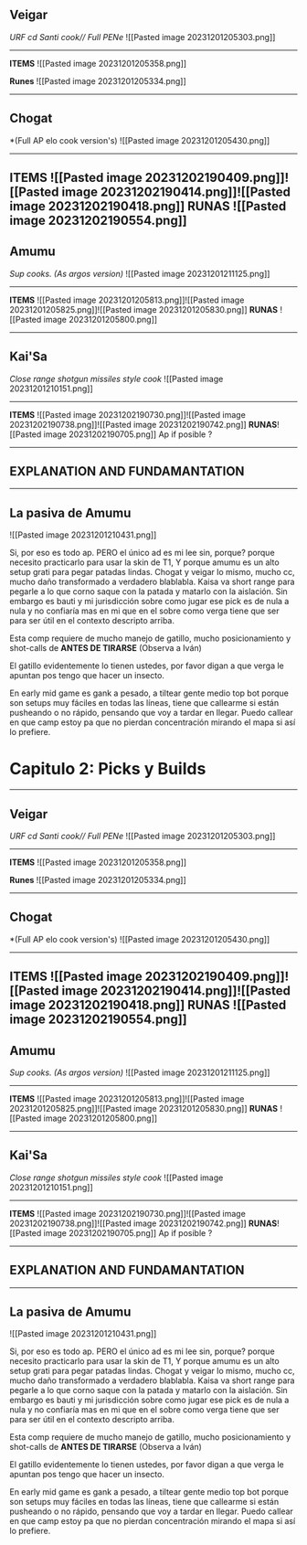 ## Veigar
*URF cd Santi cook// Full PENe*
![[Pasted image 20231201205303.png]]

---
**ITEMS**
![[Pasted image 20231201205358.png]]

**Runes**
![[Pasted image 20231201205334.png]]

---
## Chogat
 *(Full AP elo cook version's)
![[Pasted image 20231201205430.png]]

---
**ITEMS**
![[Pasted image 20231202190409.png]]![[Pasted image 20231202190414.png]]![[Pasted image 20231202190418.png]]
**RUNAS**
![[Pasted image 20231202190554.png]]
---
## Amumu
 *Sup cooks. (As argos version)*
 ![[Pasted image 20231201211125.png]]

---
**ITEMS**
![[Pasted image 20231201205813.png]]![[Pasted image 20231201205825.png]]![[Pasted image 20231201205830.png]]
**RUNAS**
![[Pasted image 20231201205800.png]]

---
## Kai'Sa
 *Close range shotgun missiles style cook*
![[Pasted image 20231201210151.png]]

---
**ITEMS**
![[Pasted image 20231202190730.png]]![[Pasted image 20231202190738.png]]![[Pasted image 20231202190742.png]]
**RUNAS**![[Pasted image 20231202190705.png]]
Ap if posible ?

---
## EXPLANATION AND FUNDAMANTATION
---
## La pasiva de Amumu 
![[Pasted image 20231201210431.png]]

Si, por eso es todo ap. PERO el único ad es mi lee sin, porque? porque necesito practicarlo para usar la skin de T1, Y porque amumu es un alto setup grati para pegar patadas lindas. Chogat y veigar lo mismo, mucho cc, mucho daño transformado a verdadero blablabla.
Kaisa va short range para pegarle a lo que corno saque con la patada y matarlo con la aislación. Sin embargo es bauti y mi jurisdicción sobre como jugar ese pick es de nula a nula y no confiaría mas en mi que en el sobre como verga tiene que ser para ser útil en el contexto descripto arriba.

Esta comp requiere de mucho manejo de gatillo, mucho posicionamiento y shot-calls de **ANTES DE TIRARSE** (Observa a Iván)

El gatillo evidentemente lo tienen ustedes, por favor digan a que verga le apuntan pos tengo que hacer un insecto.

En early mid game es gank a pesado, a tiltear gente medio top bot porque son setups muy fáciles en todas las líneas, tiene que callearme si están pusheando o no rápido, pensando que voy a tardar en llegar. Puedo callear en que camp estoy pa que no pierdan concentración mirando el mapa si así lo prefiere.

# Capitulo 2: Picks y Builds
---
## Veigar
*URF cd Santi cook// Full PENe*
![[Pasted image 20231201205303.png]]

---
**ITEMS**
![[Pasted image 20231201205358.png]]

**Runes**
![[Pasted image 20231201205334.png]]

---
## Chogat
 *(Full AP elo cook version's)
![[Pasted image 20231201205430.png]]

---
**ITEMS**
![[Pasted image 20231202190409.png]]![[Pasted image 20231202190414.png]]![[Pasted image 20231202190418.png]]
**RUNAS**
![[Pasted image 20231202190554.png]]
---
## Amumu
 *Sup cooks. (As argos version)*
 ![[Pasted image 20231201211125.png]]

---
**ITEMS**
![[Pasted image 20231201205813.png]]![[Pasted image 20231201205825.png]]![[Pasted image 20231201205830.png]]
**RUNAS**
![[Pasted image 20231201205800.png]]

---
## Kai'Sa
 *Close range shotgun missiles style cook*
![[Pasted image 20231201210151.png]]

---
**ITEMS**
![[Pasted image 20231202190730.png]]![[Pasted image 20231202190738.png]]![[Pasted image 20231202190742.png]]
**RUNAS**![[Pasted image 20231202190705.png]]
Ap if posible ?

---
## EXPLANATION AND FUNDAMANTATION
---
## La pasiva de Amumu 
![[Pasted image 20231201210431.png]]

Si, por eso es todo ap. PERO el único ad es mi lee sin, porque? porque necesito practicarlo para usar la skin de T1, Y porque amumu es un alto setup grati para pegar patadas lindas. Chogat y veigar lo mismo, mucho cc, mucho daño transformado a verdadero blablabla.
Kaisa va short range para pegarle a lo que corno saque con la patada y matarlo con la aislación. Sin embargo es bauti y mi jurisdicción sobre como jugar ese pick es de nula a nula y no confiaría mas en mi que en el sobre como verga tiene que ser para ser útil en el contexto descripto arriba.

Esta comp requiere de mucho manejo de gatillo, mucho posicionamiento y shot-calls de **ANTES DE TIRARSE** (Observa a Iván)

El gatillo evidentemente lo tienen ustedes, por favor digan a que verga le apuntan pos tengo que hacer un insecto.

En early mid game es gank a pesado, a tiltear gente medio top bot porque son setups muy fáciles en todas las líneas, tiene que callearme si están pusheando o no rápido, pensando que voy a tardar en llegar. Puedo callear en que camp estoy pa que no pierdan concentración mirando el mapa si así lo prefiere.

